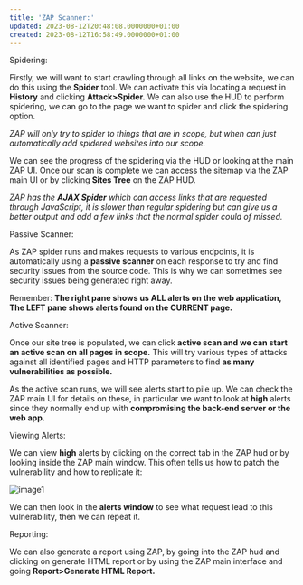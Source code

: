 ```yaml
---
title: 'ZAP Scanner:'
updated: 2023-08-12T20:48:08.0000000+01:00
created: 2023-08-12T16:58:49.0000000+01:00
---
```


Spidering:

Firstly, we will want to start crawling through all links on the website, we can do this using the **Spider** tool. We can activate this via locating a request in **History** and clicking **Attack\>Spider.** We can also use the HUD to perform spidering, we can go to the page we want to spider and click the spidering option.

*ZAP will only try to spider to things that are in scope, but when can just automatically add spidered websites into our scope.*

We can see the progress of the spidering via the HUD or looking at the main ZAP UI. Once our scan is complete we can access the sitemap via the ZAP main UI or by clicking **Sites Tree** on the ZAP HUD.

*ZAP has the **AJAX Spider** which can access links that are requested through JavaScript, it is slower than regular spidering but can give us a better output and add a few links that the normal spider could of missed.*

Passive Scanner:

As ZAP spider runs and makes requests to various endpoints, it is automatically using a **passive scanner** on each response to try and find security issues from the source code. This is why we can sometimes see security issues being generated right away.

Remember: **The right pane shows us ALL alerts on the web application, The LEFT pane shows alerts found on the CURRENT page.**

Active Scanner:

Once our site tree is populated, we can click **active scan and we can start an active scan on all pages in scope.** This will try various types of attacks against all identified pages and HTTP parameters to find **as many vulnerabilities as possible.**

As the active scan runs, we will see alerts start to pile up. We can check the ZAP main UI for details on these, in particular we want to look at **high** alerts since they normally end up with **compromising the back-end server or the web app.**

Viewing Alerts:

We can view **high** alerts by clicking on the correct tab in the ZAP hud or by looking inside the ZAP main window. This often tells us how to patch the vulnerability and how to replicate it:

![image1](../../../../_resources/image1-178.png)

We can then look in the **alerts window** to see what request lead to this vulnerability, then we can repeat it.

Reporting:

We can also generate a report using ZAP, by going into the ZAP hud and clicking on generate HTML report or by using the ZAP main interface and going **Report\>Generate HTML Report.**

